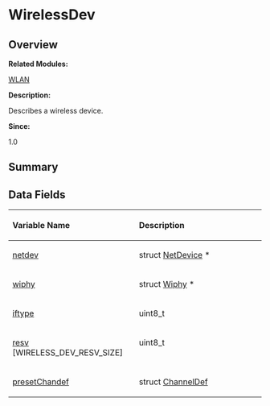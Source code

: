 # WirelessDev<a name="ZH-CN_TOPIC_0000001055198172"></a>

## **Overview**<a name="section1558031985093537"></a>

**Related Modules:**

[WLAN](WLAN.md)

**Description:**

Describes a wireless device. 

**Since:**

1.0

## **Summary**<a name="section865309565093537"></a>

## Data Fields<a name="pub-attribs"></a>

<a name="table833426020093537"></a>
<table><thead align="left"><tr id="row616411539093537"><th class="cellrowborder" valign="top" width="50%" id="mcps1.1.3.1.1"><p id="p2122535357093537"><a name="p2122535357093537"></a><a name="p2122535357093537"></a>Variable Name</p>
</th>
<th class="cellrowborder" valign="top" width="50%" id="mcps1.1.3.1.2"><p id="p1423851007093537"><a name="p1423851007093537"></a><a name="p1423851007093537"></a>Description</p>
</th>
</tr>
</thead>
<tbody><tr id="row966704256093537"><td class="cellrowborder" valign="top" width="50%" headers="mcps1.1.3.1.1 "><p id="p145353704093537"><a name="p145353704093537"></a><a name="p145353704093537"></a><a href="WLAN.md#gacf9e3f94cbac9cf8ae3382aea0d6c5f6">netdev</a></p>
</td>
<td class="cellrowborder" valign="top" width="50%" headers="mcps1.1.3.1.2 "><p id="p274049953093537"><a name="p274049953093537"></a><a name="p274049953093537"></a>struct <a href="NetDevice.md">NetDevice</a> *&nbsp;</p>
</td>
</tr>
<tr id="row1584199081093537"><td class="cellrowborder" valign="top" width="50%" headers="mcps1.1.3.1.1 "><p id="p174507643093537"><a name="p174507643093537"></a><a name="p174507643093537"></a><a href="WLAN.md#ga86835b49d9ac8e3965d710334d1ecdf2">wiphy</a></p>
</td>
<td class="cellrowborder" valign="top" width="50%" headers="mcps1.1.3.1.2 "><p id="p1101991100093537"><a name="p1101991100093537"></a><a name="p1101991100093537"></a>struct <a href="Wiphy.md">Wiphy</a> *&nbsp;</p>
</td>
</tr>
<tr id="row1647004703093537"><td class="cellrowborder" valign="top" width="50%" headers="mcps1.1.3.1.1 "><p id="p2137704803093537"><a name="p2137704803093537"></a><a name="p2137704803093537"></a><a href="WLAN.md#ga8e9277b73be8498a73999151e093693e">iftype</a></p>
</td>
<td class="cellrowborder" valign="top" width="50%" headers="mcps1.1.3.1.2 "><p id="p1058209843093537"><a name="p1058209843093537"></a><a name="p1058209843093537"></a>uint8_t&nbsp;</p>
</td>
</tr>
<tr id="row417820863093537"><td class="cellrowborder" valign="top" width="50%" headers="mcps1.1.3.1.1 "><p id="p1980925980093537"><a name="p1980925980093537"></a><a name="p1980925980093537"></a><a href="WLAN.md#ga7c1cd7fbd4ccdf7babf89394cc78ab77">resv</a> [WIRELESS_DEV_RESV_SIZE]</p>
</td>
<td class="cellrowborder" valign="top" width="50%" headers="mcps1.1.3.1.2 "><p id="p580986965093537"><a name="p580986965093537"></a><a name="p580986965093537"></a>uint8_t&nbsp;</p>
</td>
</tr>
<tr id="row417335357093537"><td class="cellrowborder" valign="top" width="50%" headers="mcps1.1.3.1.1 "><p id="p104079455093537"><a name="p104079455093537"></a><a name="p104079455093537"></a><a href="WLAN.md#ga142433e20a4e8168774cf50dfbbfd27b">presetChandef</a></p>
</td>
<td class="cellrowborder" valign="top" width="50%" headers="mcps1.1.3.1.2 "><p id="p1478852859093537"><a name="p1478852859093537"></a><a name="p1478852859093537"></a>struct <a href="ChannelDef.md">ChannelDef</a>&nbsp;</p>
</td>
</tr>
</tbody>
</table>

